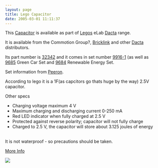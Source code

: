 ```yaml
---
layout: page
title: Lego Capacitor
date: 2005-03-01 11:11:37
---
```

<p>This <a class="wiki" href="/wiki/capacitor.html" title="Capacitor">Capacitor</a> is available as part of <a class="wiki" href="/wiki/lego.html" title="The best known construction toy">Legos</a> eLab <a class="wiki" href="/wiki/dacta.html" title="DACTA">Dacta</a> range.
</p>
<p>It is available from the Commotion Group<a class="wiki wikinew for-review" title="Create page: Commotion Group">?</a>, <a class="wiki" href="/wiki/bricklink.html" title="Lego Trading Commnity">Bricklink</a> and other <a class="wiki" href="/wiki/dacta.html" title="DACTA">Dacta</a> distributors.
</p>
<p>Its part number is <a class="wiki" href="tiki-directory_redirect.php?siteId=38" rel="">32342</a> and it comes in set number <a class="wiki" href="tiki-directory_redirect.php?siteId=39" rel="">9916-1</a> (as well as <a class="wiki" href="tiki-directory_redirect.php?siteId=40" rel="">9685</a> Green Car Set and <a class="wiki" href="tiki-directory_redirect.php?siteId=41" rel="">9684</a> Renewable Energy Set.
</p>
<p>Set information from <a class="wiki" href="/wiki/peeron.html" title="Online database of Lego Sets and Parts">Peeron</a>.
</p>
<p>According to lego it is a 1F(as capcitors go thats huge by the way) 2.5V capacitor.
</p>
<p>Other specs
</p>
<ul><li> Charging voltage maximum 4 V
</li><li> Maximum charging and discharging current 0-250 mA
</li><li> Red LED indicator when fully charged at 2.5 V
</li><li> Protected against reverse polarity; capacitor will not fully charge
</li><li> Charged to 2.5 V, the capacitor will store about 3.125 joules of energy
</li></ul><p>
<br/>It is not waterproof - so precautions should be taken.
</p>
<p><a class="wiki" href="tiki-directory_redirect.php?siteId=42" rel="">More Info</a>
</p>
<p><img class="img-responsive" src="image44"/>
</p>
